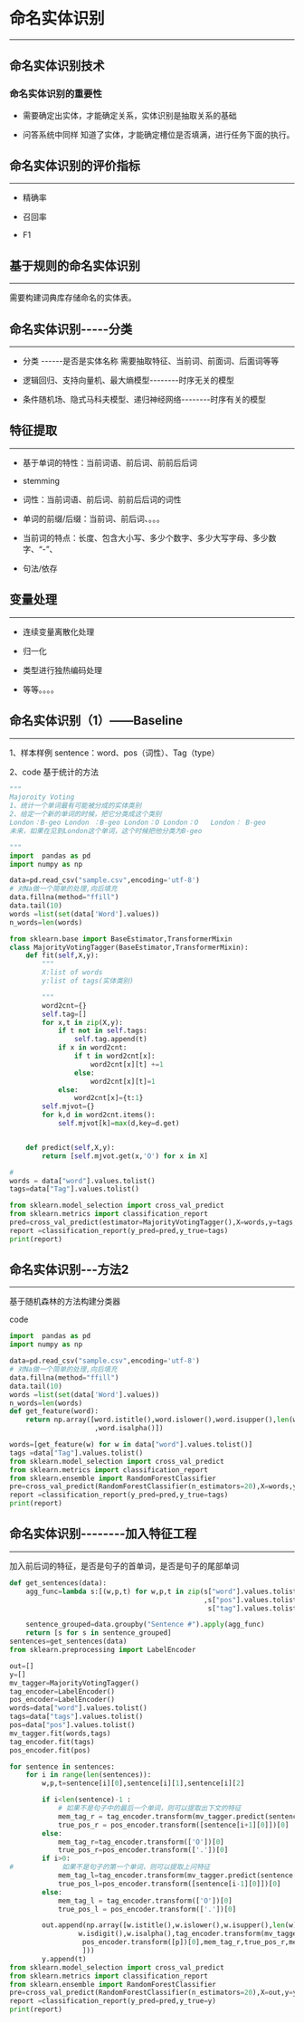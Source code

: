 # 命名实体识别

---

## 命名实体识别技术

### 命名实体识别的重要性

* 需要确定出实体，才能确定关系，实体识别是抽取关系的基础

* 问答系统中同样 知道了实体，才能确定槽位是否填满，进行任务下面的执行。

## 命名实体识别的评价指标

---

* 精确率

* 召回率

* F1

## 基于规则的命名实体识别

---

需要构建词典库存储命名的实体表。

## 命名实体识别-----分类

---

* 分类 ------是否是实体名称   需要抽取特征、当前词、前面词、后面词等等

* 逻辑回归、支持向量机、最大熵模型--------时序无关的模型

* 条件随机场、隐式马科夫模型、递归神经网络--------时序有关的模型

## 特征提取

---

* 基于单词的特性：当前词语、前后词、前前后后词

* stemming

* 词性：当前词语、前后词、前前后后词的词性

* 单词的前缀/后缀：当前词、前后词、。。。

* 当前词的特点：长度、包含大小写、多少个数字、多少大写字母、多少数字、“-”、

* 句法/依存

## 变量处理

---

* 连续变量离散化处理

* 归一化

* 类型进行独热编码处理

* 等等。。。。

## 命名实体识别（1）——Baseline

---

1、样本样例   sentence：word、pos（词性）、Tag（type）

2、code 基于统计的方法

```py
"""
Majoroity Voting
1、统计一个单词最有可能被分成的实体类别
2、给定一个新的单词的时候，把它分类成这个类别
London：B-geo London ：B-geo London：O London：O   London： B-geo
未来，如果在见到London这个单词，这个时候把他分类为B-geo

"""
import  pandas as pd
import numpy as np

data=pd.read_csv("sample.csv",encoding='utf-8')
# 对Na做一个简单的处理,向后填充
data.fillna(method="ffill")
data.tail(10)
words =list(set(data['Word'].values))
n_words=len(words)

from sklearn.base import BaseEstimator,TransformerMixin
class MajorityVotingTagger(BaseEstimator,TransformerMixin):
    def fit(self,X,y):
        """
        X:list of words
        y:list of tags(实体类别)

        """
        word2cnt={}
        self.tag=[]
        for x,t in zip(X,y):
            if t not in self.tags:
                self.tag.append(t)
            if x in word2cnt:
                if t in word2cnt[x]:
                    word2cnt[x][t] +=1
                else:
                    word2cnt[x][t]=1
            else:
                word2cnt[x]={t:1}
        self.mjvot={}
        for k,d in word2cnt.items():
            self.mjvot[k]=max(d,key=d.get)


    def predict(self,X,y):
        return [self.mjvot.get(x,'O') for x in X]

#
words = data["word"].values.tolist()
tags=data["Tag"].values.tolist()

from sklearn.model_selection import cross_val_predict
from sklearn.metrics import classification_report
pred=cross_val_predict(estimator=MajorityVotingTagger(),X=words,y=tags,c=5)
report =classification_report(y_pred=pred,y_true=tags)
print(report)
```

## 命名实体识别---方法2

---

基于随机森林的方法构建分类器

code

```py
import  pandas as pd
import numpy as np

data=pd.read_csv("sample.csv",encoding='utf-8')
# 对Na做一个简单的处理,向后填充
data.fillna(method="ffill")
data.tail(10)
words =list(set(data['Word'].values))
n_words=len(words)
def get_feature(word):
    return np.array([word.istitle(),word.islower(),word.isupper(),len(word),word.isdigit()
                     ,word.isalpha()])

words=[get_feature(w) for w in data["word"].values.tolist()]
tags =data["Tag"].values.tolist()
from sklearn.model_selection import cross_val_predict
from sklearn.metrics import classification_report
from sklearn.ensemble import RandomForestClassifier
pre=cross_val_predict(RandomForestClassifier(n_estimators=20),X=words,y=tags,cv=5)
report =classification_report(y_pred=pred,y_true=tags)
print(report)
```

## 命名实体识别--------加入特征工程

---

加入前后词的特征，是否是句子的首单词，是否是句子的尾部单词

```py
def get_sentences(data):
    agg_func=lambda s:[(w,p,t) for w,p,t in zip(s["word"].values.tolist()
                                                ,s["pos"].values.tolist(),
                                                 s["tag"].values.tolist())]

    sentence_grouped=data.groupby("Sentence #").apply(agg_func)
    return [s for s in sentence_grouped]
sentences=get_sentences(data)
from sklearn.preprocessing import LabelEncoder

out=[]
y=[]
mv_tagger=MajorityVotingTagger()
tag_encoder=LabelEncoder()
pos_encoder=LabelEncoder()
words=data["word"].values.tolist()
tags=data["tags"].values.tolist()
pos=data["pos"].values.tolist()
mv_tagger.fit(words,tags)
tag_encoder.fit(tags)
pos_encoder.fit(pos)

for sentence in sentences:
    for i in range(len(sentences)):
        w,p,t=sentence[i][0],sentence[i][1],sentence[i][2]

        if i<len(sentence)-1 :
            # 如果不是句子中的最后一个单词，则可以提取出下文的特征
            mem_tag_r = tag_encoder.transform(mv_tagger.predict(sentence[i+1][0]))[0]
            true_pos_r = pos_encoder.transform([sentence[i+1][0]])[0]
        else:
            mem_tag_r=tag_encoder.transform(['O'])[0]
            true_pos_r=pos_encoder.transform(['.'])[0]
        if i>0:
#            如果不是句子的第一个单词，则可以提取上问特征
            mem_tag_l=tag_encoder.transform(mv_tagger.predict(sentence[i-1][0]))[0]
            true_pos_l=pos_encoder.transform([sentence[i-1][0]])[0]
        else:
            mem_tag_l = tag_encoder.transform(['O'])[0]
            true_pos_l = pos_encoder.transform(['.'])[0]

        out.append(np.array([w.istitle(),w.islower(),w.isupper(),len(w),
                 w.isdigit(),w.isalpha(),tag_encoder.transform(mv_tagger.predict([w]))[0],
                  pos_encoder.transform([p])[0],mem_tag_r,true_pos_r,mem_tag_l,true_pos_l
                  ]))
        y.append(t)
from sklearn.model_selection import cross_val_predict
from sklearn.metrics import classification_report
from sklearn.ensemble import RandomForestClassifier
pre=cross_val_predict(RandomForestClassifier(n_estimators=20),X=out,y=y,cv=5)
report =classification_report(y_pred=pred,y_true=y)
print(report)
```



















